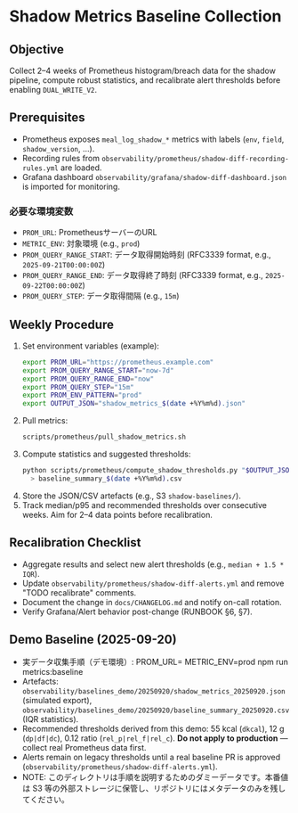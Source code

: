 # Shadow Metrics Baseline Collection

## Objective

Collect 2–4 weeks of Prometheus histogram/breach data for the shadow pipeline, compute robust statistics, and recalibrate alert thresholds before enabling `DUAL_WRITE_V2`.

## Prerequisites

- Prometheus exposes `meal_log_shadow_*` metrics with labels (`env`, `field`, `shadow_version`, …).
- Recording rules from `observability/prometheus/shadow-diff-recording-rules.yml` are loaded.
- Grafana dashboard `observability/grafana/shadow-diff-dashboard.json` is imported for monitoring.

### 必要な環境変数

- `PROM_URL`: PrometheusサーバーのURL
- `METRIC_ENV`: 対象環境 (e.g., `prod`)
- `PROM_QUERY_RANGE_START`: データ取得開始時刻 (RFC3339 format, e.g., `2025-09-21T00:00:00Z`)
- `PROM_QUERY_RANGE_END`: データ取得終了時刻 (RFC3339 format, e.g., `2025-09-22T00:00:00Z`)
- `PROM_QUERY_STEP`: データ取得間隔 (e.g., `15m`)

## Weekly Procedure

1. Set environment variables (example):
   ```bash
   export PROM_URL="https://prometheus.example.com"
   export PROM_QUERY_RANGE_START="now-7d"
   export PROM_QUERY_RANGE_END="now"
   export PROM_QUERY_STEP="15m"
   export PROM_ENV_PATTERN="prod"
   export OUTPUT_JSON="shadow_metrics_$(date +%Y%m%d).json"
   ```
2. Pull metrics:
   ```bash
   scripts/prometheus/pull_shadow_metrics.sh
   ```
3. Compute statistics and suggested thresholds:
   ```bash
   python scripts/prometheus/compute_shadow_thresholds.py "$OUTPUT_JSON" \
     > baseline_summary_$(date +%Y%m%d).csv
   ```
4. Store the JSON/CSV artefacts (e.g., S3 `shadow-baselines/`).
5. Track median/p95 and recommended thresholds over consecutive weeks. Aim for 2–4 data points before recalibration.

## Recalibration Checklist

- Aggregate results and select new alert thresholds (e.g., `median + 1.5 * IQR`).
- Update `observability/prometheus/shadow-diff-alerts.yml` and remove "TODO recalibrate" comments.
- Document the change in `docs/CHANGELOG.md` and notify on-call rotation.
- Verify Grafana/Alert behavior post-change (RUNBOOK §6, §7).

## Demo Baseline (2025-09-20)

- 実データ収集手順（デモ環境）: PROM_URL=<your-prom> METRIC_ENV=prod npm run metrics:baseline
- Artefacts: `observability/baselines_demo/20250920/shadow_metrics_20250920.json` (simulated export), `observability/baselines_demo/20250920/baseline_summary_20250920.csv` (IQR statistics).
- Recommended thresholds derived from this demo: 55 kcal (`dkcal`), 12 g (`dp|df|dc`), 0.12 ratio (`rel_p|rel_f|rel_c`). **Do not apply to production** — collect real Prometheus data first.
- Alerts remain on legacy thresholds until a real baseline PR is approved (`observability/prometheus/shadow-diff-alerts.yml`).
- NOTE: このディレクトリは手順を説明するためのダミーデータです。本番値は S3 等の外部ストレージに保管し、リポジトリにはメタデータのみを残してください。
